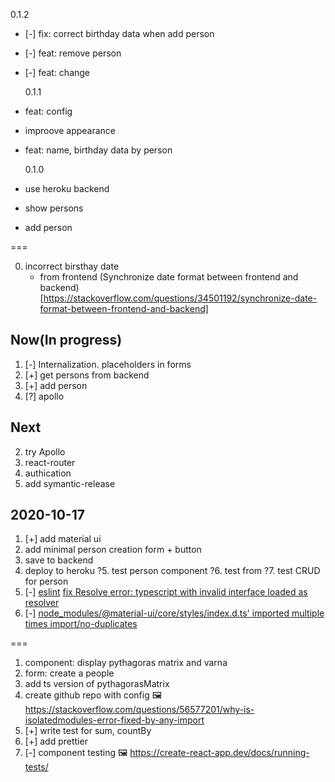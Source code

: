 0.1.2

- [-] fix: correct birthday data when add person
- [-] feat: remove person
- [-] feat: change

  0.1.1

- feat: config
- improove appearance
- feat: name, birthday data by person

  0.1.0

- use heroku backend
- show persons
- add person

===

0. incorrect birsthay date
   - from frontend (Synchronize date format between frontend and backend)[https://stackoverflow.com/questions/34501192/synchronize-date-format-between-frontend-and-backend]

## Now(In progress)

1. [-] Internalization. placeholders in forms
1. [+] get persons from backend
1. [+] add person
1. [?] apollo

## Next

2. try Apollo
3. react-router
4. authication
5. add symantic-release

## 2020-10-17

1. [+] add material ui
2. add minimal person creation form + button
3. save to backend
4. deploy to heroku
   ?5. test person component
   ?6. test from
   ?7. test CRUD for person
5. [-] [eslint](https://medium.com/@brygrill/create-react-app-with-typescript-eslint-prettier-and-github-actions-f3ce6a571c97)
   [fix Resolve error: typescript with invalid interface loaded as resolver](https://stackoverflow.com/a/63451047/6028246)
6. [-] [node_modules/@material-ui/core/styles/index.d.ts' imported multiple times import/no-duplicates]()

===

1. component: display pythagoras matrix and varna
2. form: create a people
3. add ts version of pythagorasMatrix
4. create github repo with config
   🖼 https://stackoverflow.com/questions/56577201/why-is-isolatedmodules-error-fixed-by-any-import
5. [+] write test for sum, countBy
6. [+] add prettier
7. [-] component testing
   🖼 https://create-react-app.dev/docs/running-tests/
